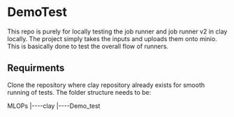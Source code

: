 # DemoTest
This repo is purely for locally testing the job runner and job runner v2 in clay locally. 
The project simply takes the inputs and uploads them onto minio. This is basically done to test the overall flow of 
runners.

## Requirments
Clone the repository where clay repository already exists for smooth running of tests.
The folder structure needs to be:


MLOPs
|----clay
|----Demo_test

